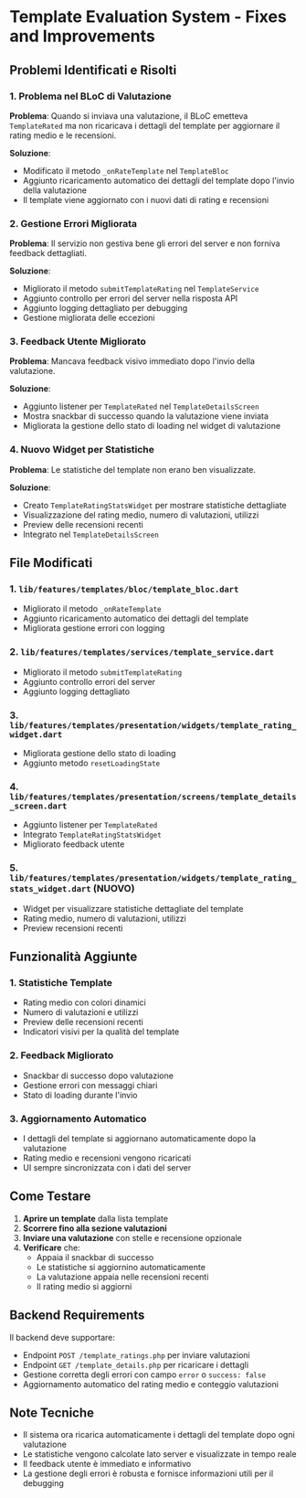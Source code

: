 # Template Evaluation System - Fixes and Improvements

## Problemi Identificati e Risolti

### 1. **Problema nel BLoC di Valutazione**
**Problema**: Quando si inviava una valutazione, il BLoC emetteva `TemplateRated` ma non ricaricava i dettagli del template per aggiornare il rating medio e le recensioni.

**Soluzione**: 
- Modificato il metodo `_onRateTemplate` nel `TemplateBloc`
- Aggiunto ricaricamento automatico dei dettagli del template dopo l'invio della valutazione
- Il template viene aggiornato con i nuovi dati di rating e recensioni

### 2. **Gestione Errori Migliorata**
**Problema**: Il servizio non gestiva bene gli errori del server e non forniva feedback dettagliati.

**Soluzione**:
- Migliorato il metodo `submitTemplateRating` nel `TemplateService`
- Aggiunto controllo per errori del server nella risposta API
- Aggiunto logging dettagliato per debugging
- Gestione migliorata delle eccezioni

### 3. **Feedback Utente Migliorato**
**Problema**: Mancava feedback visivo immediato dopo l'invio della valutazione.

**Soluzione**:
- Aggiunto listener per `TemplateRated` nel `TemplateDetailsScreen`
- Mostra snackbar di successo quando la valutazione viene inviata
- Migliorata la gestione dello stato di loading nel widget di valutazione

### 4. **Nuovo Widget per Statistiche**
**Problema**: Le statistiche del template non erano ben visualizzate.

**Soluzione**:
- Creato `TemplateRatingStatsWidget` per mostrare statistiche dettagliate
- Visualizzazione del rating medio, numero di valutazioni, utilizzi
- Preview delle recensioni recenti
- Integrato nel `TemplateDetailsScreen`

## File Modificati

### 1. `lib/features/templates/bloc/template_bloc.dart`
- Migliorato il metodo `_onRateTemplate`
- Aggiunto ricaricamento automatico dei dettagli del template
- Migliorata gestione errori con logging

### 2. `lib/features/templates/services/template_service.dart`
- Migliorato il metodo `submitTemplateRating`
- Aggiunto controllo errori del server
- Aggiunto logging dettagliato

### 3. `lib/features/templates/presentation/widgets/template_rating_widget.dart`
- Migliorata gestione dello stato di loading
- Aggiunto metodo `resetLoadingState`

### 4. `lib/features/templates/presentation/screens/template_details_screen.dart`
- Aggiunto listener per `TemplateRated`
- Integrato `TemplateRatingStatsWidget`
- Migliorato feedback utente

### 5. `lib/features/templates/presentation/widgets/template_rating_stats_widget.dart` (NUOVO)
- Widget per visualizzare statistiche dettagliate del template
- Rating medio, numero di valutazioni, utilizzi
- Preview recensioni recenti

## Funzionalità Aggiunte

### 1. **Statistiche Template**
- Rating medio con colori dinamici
- Numero di valutazioni e utilizzi
- Preview delle recensioni recenti
- Indicatori visivi per la qualità del template

### 2. **Feedback Migliorato**
- Snackbar di successo dopo valutazione
- Gestione errori con messaggi chiari
- Stato di loading durante l'invio

### 3. **Aggiornamento Automatico**
- I dettagli del template si aggiornano automaticamente dopo la valutazione
- Rating medio e recensioni vengono ricaricati
- UI sempre sincronizzata con i dati del server

## Come Testare

1. **Aprire un template** dalla lista template
2. **Scorrere fino alla sezione valutazioni**
3. **Inviare una valutazione** con stelle e recensione opzionale
4. **Verificare** che:
   - Appaia il snackbar di successo
   - Le statistiche si aggiornino automaticamente
   - La valutazione appaia nelle recensioni recenti
   - Il rating medio si aggiorni

## Backend Requirements

Il backend deve supportare:
- Endpoint `POST /template_ratings.php` per inviare valutazioni
- Endpoint `GET /template_details.php` per ricaricare i dettagli
- Gestione corretta degli errori con campo `error` o `success: false`
- Aggiornamento automatico del rating medio e conteggio valutazioni

## Note Tecniche

- Il sistema ora ricarica automaticamente i dettagli del template dopo ogni valutazione
- Le statistiche vengono calcolate lato server e visualizzate in tempo reale
- Il feedback utente è immediato e informativo
- La gestione degli errori è robusta e fornisce informazioni utili per il debugging
